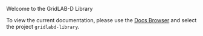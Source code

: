 Welcome to the GridLAB-D Library

To view the current documentation, please use the [Docs Browser](http://docs.gridlabd.us/) and select the project `gridlabd-library`.
